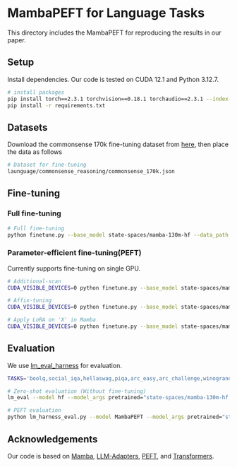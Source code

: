 # MambaPEFT for Language Tasks

This directory includes the MambaPEFT for reproducing the results in our paper.  

## Setup

Install dependencies. Our code is tested on CUDA 12.1 and Python 3.12.7.

```sh
# install packages
pip install torch==2.3.1 torchvision==0.18.1 torchaudio==2.3.1 --index-url https://download.pytorch.org/whl/cu121
pip install -r requirements.txt
```

## Datasets

Download the commonsense 170k fine-tuning dataset from [here](https://github.com/AGI-Edgerunners/LLM-Adapters/blob/main/ft-training_set/commonsense_170k.json), then place the data as follows
```bash
# Dataset for fine-tuning
launguage/commonsense_reasoning/commonsense_170k.json
```

## Fine-tuning

### Full fine-tuning

```sh
# Full fine-tuning
python finetune.py --base_model state-spaces/mamba-130m-hf --data_path commonsense_170k.json --adapter_name full --output_dir ./results/full --learning_rate 5e-5
```

### Parameter-efficient fine-tuning(PEFT)

Currently supports fine-tuning on single GPU.

```sh
# Additional-scan
CUDA_VISIBLE_DEVICES=0 python finetune.py --base_model state-spaces/mamba-130m-hf --data_path commonsense_170k.json --adapter_name AddiScan --output_dir ./results/addiscan --learning_rate 5e-3

# Affix-tuning
CUDA_VISIBLE_DEVICES=0 python finetune.py --base_model state-spaces/mamba-130m-hf --data_path commonsense_170k.json --adapter_name AffixTuning --output_dir ./results/affix --learning_rate 1e-4

# Apply LoRA on 'X' in Mamba
CUDA_VISIBLE_DEVICES=0 python finetune.py --base_model state-spaces/mamba-130m-hf --data_path commonsense_170k.json --adapter_name lora_X --output_dir ./results/lora_X --learning_rate 1e-3
```

## Evaluation

We use [lm_eval_harness](https://github.com/EleutherAI/lm-evaluation-harness) for evaluation.


```sh
TASKS='boolq,social_iqa,hellaswag,piqa,arc_easy,arc_challenge,winogrande,openbookqa'

# Zero-shot evaluation (Without fine-tuning)
lm_eval --model hf --model_args pretrained="state-spaces/mamba-130m-hf,trust_remote_code=True" --tasks $TASKS trust_remote_code=True

# PEFT evaluation
python lm_harness_eval.py --model MambaPEFT --model_args pretrained="state-spaces/mamba-130m-hf,peft_weights=./results/lora_X,trust_remote_code=True" --output_path results/lora_X --tasks $TASKS
```

## Acknowledgements

Our code is based on [Mamba](https://github.com/state-spaces/mamba), [LLM-Adapters](https://github.com/AGI-Edgerunners/LLM-Adapters), [PEFT](https://github.com/huggingface/peft), and [Transformers](https://github.com/huggingface/transformers).
